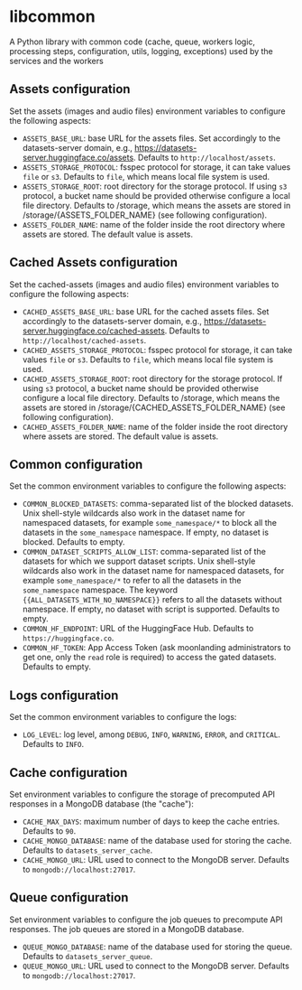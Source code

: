 # libcommon

A Python library with common code (cache, queue, workers logic, processing steps, configuration, utils, logging, exceptions) used by the services and the workers

## Assets configuration

Set the assets (images and audio files) environment variables to configure the following aspects:

- `ASSETS_BASE_URL`: base URL for the assets files. Set accordingly to the datasets-server domain, e.g., https://datasets-server.huggingface.co/assets. Defaults to `http://localhost/assets`.
- `ASSETS_STORAGE_PROTOCOL`: fsspec protocol for storage, it can take values `file` or `s3`. Defaults to `file`, which means local file system is used.
- `ASSETS_STORAGE_ROOT`: root directory for the storage protocol. If using `s3` protocol, a bucket name should be provided otherwise configure a local file directory. Defaults to /storage, which means the assets are stored in /storage/{ASSETS_FOLDER_NAME} (see following configuration).
- `ASSETS_FOLDER_NAME`: name of the folder inside the root directory where assets are stored. The default value is assets.

## Cached Assets configuration

Set the cached-assets (images and audio files) environment variables to configure the following aspects:

- `CACHED_ASSETS_BASE_URL`: base URL for the cached assets files. Set accordingly to the datasets-server domain, e.g., https://datasets-server.huggingface.co/cached-assets. Defaults to `http://localhost/cached-assets`.
- `CACHED_ASSETS_STORAGE_PROTOCOL`: fsspec protocol for storage, it can take values `file` or `s3`. Defaults to `file`, which means local file system is used.
- `CACHED_ASSETS_STORAGE_ROOT`: root directory for the storage protocol. If using `s3` protocol, a bucket name should be provided otherwise configure a local file directory. Defaults to /storage, which means the assets are stored in /storage/{CACHED_ASSETS_FOLDER_NAME} (see following configuration).
- `CACHED_ASSETS_FOLDER_NAME`: name of the folder inside the root directory where assets are stored. The default value is assets.

## Common configuration

Set the common environment variables to configure the following aspects:

- `COMMON_BLOCKED_DATASETS`: comma-separated list of the blocked datasets. Unix shell-style wildcards also work in the dataset name for namespaced datasets, for example `some_namespace/*` to block all the datasets in the `some_namespace` namespace. If empty, no dataset is blocked. Defaults to empty.
- `COMMON_DATASET_SCRIPTS_ALLOW_LIST`: comma-separated list of the datasets for which we support dataset scripts. Unix shell-style wildcards also work in the dataset name for namespaced datasets, for example `some_namespace/*` to refer to all the datasets in the `some_namespace` namespace. The keyword `{{ALL_DATASETS_WITH_NO_NAMESPACE}}` refers to all the datasets without namespace. If empty, no dataset with script is supported. Defaults to empty.
- `COMMON_HF_ENDPOINT`: URL of the HuggingFace Hub. Defaults to `https://huggingface.co`.
- `COMMON_HF_TOKEN`: App Access Token (ask moonlanding administrators to get one, only the `read` role is required) to access the gated datasets. Defaults to empty.

## Logs configuration

Set the common environment variables to configure the logs:

- `LOG_LEVEL`: log level, among `DEBUG`, `INFO`, `WARNING`, `ERROR`, and `CRITICAL`. Defaults to `INFO`.

## Cache configuration

Set environment variables to configure the storage of precomputed API responses in a MongoDB database (the "cache"):

- `CACHE_MAX_DAYS`: maximum number of days to keep the cache entries. Defaults to `90`.
- `CACHE_MONGO_DATABASE`: name of the database used for storing the cache. Defaults to `datasets_server_cache`.
- `CACHE_MONGO_URL`: URL used to connect to the MongoDB server. Defaults to `mongodb://localhost:27017`.

## Queue configuration

Set environment variables to configure the job queues to precompute API responses. The job queues are stored in a MongoDB database.

- `QUEUE_MONGO_DATABASE`: name of the database used for storing the queue. Defaults to `datasets_server_queue`.
- `QUEUE_MONGO_URL`: URL used to connect to the MongoDB server. Defaults to `mongodb://localhost:27017`.
